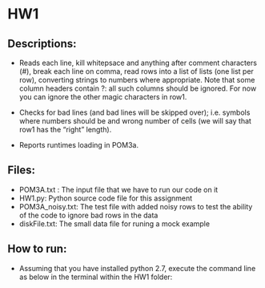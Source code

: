 # HW1

## Descriptions:

* Reads each line, kill whitepsace and anything after comment characters (#), break each line on comma, read rows into a list of lists (one   list per row), converting strings to numbers where appropriate. Note that some column headers contain ?: all such columns should be ignored. For now you can ignore the other magic characters in row1.

* Checks for bad lines (and bad lines will be skipped over); i.e. symbols where numbers should be and wrong number of cells (we will say that row1 has the “right” length).

* Reports runtimes loading in POM3a.

## Files:

* POM3A.txt : The input file that we have to run our code on it
* HW1.py: Python source code file for this assignment
* POM3A_noisy.txt: The test file with added noisy rows to test the ability of the code to ignore bad rows in the data
* diskFile.txt: The small data file for runing a mock example 

## How to run:
* Assuming that you have installed python 2.7, execute the command line as below in the terminal within the HW1 folder:


